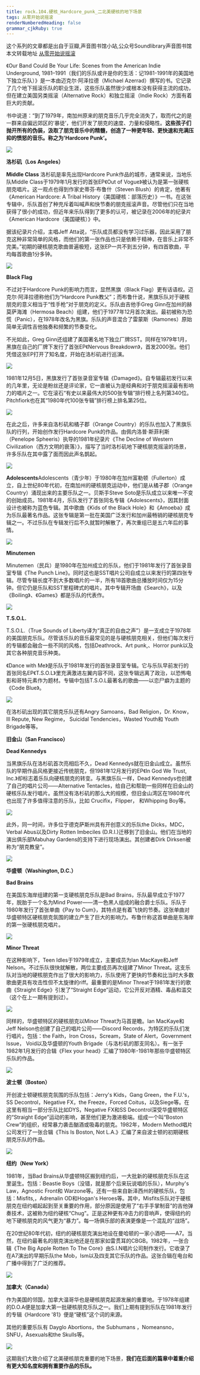 ```yaml
---
title: rock.104.硬核_Hardcore_punk_二北美硬核的地下场景
tags: 从零开始说摇滚
renderNumberedHeading: false
grammar_cjkRuby: true
---
```


这个系列的文章都是出自于豆瓣,声音图书馆小站,公众号Soundlibrary声音图书馆
本文转载地址 [从零开始说摇滚](https://mp.weixin.qq.com/s?__biz=MzIwMDg0Mzc1NQ==&mid=2247492051&idx=2&sn=931263c40b83372e8b89592ff891329d&scene=19#wechat_redirect)

《Our Band Could Be Your Life: Scenes from the American Indie Underground, 1981–1991（我们的乐队或许是你的生活：记1981-1991年的美国地下独立乐队）》是一本由迈克尔·阿泽拉德（Michael Azerrad）撰写的书。它记录了几个地下摇滚乐队的职业生涯，这些乐队虽然很少或根本没有获得主流的成功，但在建立美国另类摇滚（Alternative Rock）和独立摇滚（Indie Rock）方面有着巨大的贡献。

书中说道：“到了1979年，南加州原来的朋克音乐几乎完全消失了，取而代之的是一群来自偏远郊区的‘暴徒’，他们开发了朋克的速度、力量和侵略性。**这些孩子们抛开所有的伪装，汲取了朋克音乐中的精髓，创造了一种更年轻、更快速和充满压抑的愤怒的音乐。称之为'Hardcore Punk’。**

![](https://raw.githubusercontent.com/OliverRen/olili_blog_img/master/rock.104.硬核_Hardcore_punk_二北美硬核的地下场景/1637417829448.png)

**洛杉矶（Los Angeles）**

**Middle Class**
洛杉矶是率先出现Hardcore Punk作品的城市，通常来说，当地乐队Middle Class于1979年1月发行的首张EP《Out of Vogue》被认为是第一张硬核朋克唱片。这一观点也得到作家史蒂芬·布鲁什（Steven Blush）的肯定，他著有《American Hardcore: A Tribal History（美国硬核：部落历史）》一书。在这张专辑中，乐队首创了种充斥着叫喊声和快节奏的朋克摇滚声音。尽管他们只在当地获得了很小的成功，但近年来乐队得到了更多的认可，被记录在2006年的纪录片《American Hardcore（美国硬核）》中。

据该纪录片介绍，主唱Jeff Atta说，“乐队成员都没有学习过乐器，因此采用了朋克这种非常简单的风格，而他们的第一张作品也只是依赖于精神，在音乐上非常不完美。”初期的硬核朋克歌曲普遍极短，这张EP一共不到五分钟，有四首歌曲，平均每首歌曲1分多钟。

![](https://raw.githubusercontent.com/OliverRen/olili_blog_img/master/rock.104.硬核_Hardcore_punk_二北美硬核的地下场景/1637417836453.png)

**Black Flag**

不过对于Hardcore Punk的影响力而言，显然黑旗（Black Flag）更有话语权。迈克尔·阿泽拉德称他们为“Hardcore Punk教父”；而布鲁什说，黑旗乐队对于硬核朋克的意义相当于“性手枪”对于朋克的定义。乐队由吉他手Greg Ginn在加州的赫莫萨海滩（Hermosa Beach）组建，他们于1977年12月首次演出。最初被称为恐慌（Panic），在1978年改名为黑旗。乐队的声音混合了雷蒙斯（Ramones）原始简单无调性吉他独奏和频繁的节奏变化。

不光如此，Greg Ginn还组建了美国著名地下独立厂牌SST。同样在1979年1月，黑旗在自己的厂牌下发行了首张EP《Nervous Breakdown》，首发2000张。他们凭借这张EP打开了知名度，开始在洛杉矶进行巡演。

![](https://raw.githubusercontent.com/OliverRen/olili_blog_img/master/rock.104.硬核_Hardcore_punk_二北美硬核的地下场景/1637417842812.png)

1981年12月5日，黑旗发行了首张录音室专辑《Damaged》。自专辑最初发行以来的几年里，无论是粉丝还是评论家，它一直被认为是经典和对于朋克摇滚最有影响力的唱片之一。它在滚石“有史以来最伟大的500张专辑”排行榜上名列第340位。Pitchfiork也在其“1980年代100张专辑”排行榜上排名第25位。

![](https://raw.githubusercontent.com/OliverRen/olili_blog_img/master/rock.104.硬核_Hardcore_punk_二北美硬核的地下场景/1637417847957.png)

在此之后，许多来自洛杉矶和橘子郡（Orange Country）的乐队也加入了黑旗乐队的行列，开始创作发行Hardcore Punk的作品。由佩内洛普·斯菲利斯（Penelope Spheeris）执导的1981年纪录片《The Decline of Western Civilization（西方文明的衰落）》，描写了当时洛杉矶地下硬核朋克摇滚的场景，许多乐队在其中露了面而因此声名鹊起。

![](https://raw.githubusercontent.com/OliverRen/olili_blog_img/master/rock.104.硬核_Hardcore_punk_二北美硬核的地下场景/1637417853951.png)

**Adolescents**Adolescents（青少年）于1980年在加州富勒顿（Fullerton）成立，自上世纪80年代初，在南加州的硬核朋克运动中，他们是从橘子郡（Orange Country）涌现出来的主要乐队之一。贝斯手Steve Soto是乐队成立以来唯一不变的创始成员。1981年4月，乐队发行了首张同名专辑《Adolescents》，因其封面设计也被称为蓝色专辑。其中歌曲《Kids of the Black Hole》和《Amoeba》成为乐队最著名作品。这张专辑是第一批在美国广泛发行和加州最畅销的硬核朋克专辑之一。不过乐队在专辑发行后不久就暂时解散了，再次重组已是五六年后的事情。

![](https://raw.githubusercontent.com/OliverRen/olili_blog_img/master/rock.104.硬核_Hardcore_punk_二北美硬核的地下场景/1637417857816.png)

**Minutemen**

Minutemen（民兵）是1980年在加州成立的乐队，他们于1981年发行了首张录音室专辑《The Punch Line》。同时这也是SST唱片公司自成立以来发行的第四张专辑。尽管专辑长度不到大多数唱片的一半，所有18首歌曲总播放时间仅为15分钟。但它仍是乐队和SST里程碑式的唱片。其中专辑开场曲《Search》，以及《Boiling》、《Games》都是乐队的代表作。

![](https://raw.githubusercontent.com/OliverRen/olili_blog_img/master/rock.104.硬核_Hardcore_punk_二北美硬核的地下场景/1637417862746.png)

**T.S.O.L.**

T.S.O.L.（True Sounds of Liberty译为“真正的自由之声”）是一支成立于1978年的美国朋克乐队。尽管该乐队的音乐最常见的是与硬核朋克相关，但他们每次发行的专辑都会融合一些不同的风格，包括Deathrock、Art punk,、Horror punk以及其它各种朋克音乐种类。

《Dance with Me》是乐队于1981年发行的首张录音室专辑。它与乐队早前发行的首张同名EP《T.S.O.L》里充满激进左翼内容不同，这张专辑远离了政治，以恐怖电影和哥特元素作为题材。专辑中包括T.S.O.L最著名的歌曲——以恋尸癖为主题的《Code Blue》。

![](https://raw.githubusercontent.com/OliverRen/olili_blog_img/master/rock.104.硬核_Hardcore_punk_二北美硬核的地下场景/1637417866953.png)

在洛杉矶出现的其它朋克乐队还有Angry Samoans，Bad Religion，Dr. Know，Ill Repute, New Regime， Suicidal Tendencies，Wasted Youth和 Youth Brigade等等。

**旧金山（San Francisco）**

**Dead Kennedys**

当黑旗乐队在洛杉矶首次亮相后不久，Dead Kennedys就在旧金山成立。虽然乐队的早期作品风格更接近传统朋克，但1981年12月发行的EP《In God We Trust, Inc.》却标志着乐队向硬核朋克的转变。与黑旗乐队一样，Dead Kennedys也创建了自己的唱片公司——Alternative Tentacles，给自己和帮助一些同样在旧金山的硬核乐队发行唱片。虽然没有洛杉矶的那么大的规模，但旧金山湾区在1980年代也出现了许多值得注意的乐队，比如 Crucifix，Flipper， 和Whipping Boy等。

![](https://raw.githubusercontent.com/OliverRen/olili_blog_img/master/rock.104.硬核_Hardcore_punk_二北美硬核的地下场景/1637417871930.png)

此外，同一时间，许多位于德克萨斯州具有开创意义的乐队the Dicks，MDC，Verbal Abus以及Dirty Rotten Imbeciles (D.R.I.)迁移到了旧金山。他们在当地的演出俱乐部Mabuhay Gardens的支持下进行现场演出。其创建者Dirk Dirksen被称为“朋克教皇”。

![](https://raw.githubusercontent.com/OliverRen/olili_blog_img/master/rock.104.硬核_Hardcore_punk_二北美硬核的地下场景/1637417877224.png)

**华盛顿（Washington, D.C.）**

**Bad Brains**

在美国东海岸组建的第一支硬核朋克乐队是Bad Brains，乐队最早成立于1977年，脱胎于一个名为Mind Power——清一色黑人组成的融合爵士乐队。乐队于1980年发行了首张单曲《Pay to Cum》，其特点是有着飞快的节奏。这张单曲对华盛顿特区硬核朋克氛围的建立产生了巨大的影响力。布鲁什称这首单曲是东海岸的第一张硬核朋克唱片。

![](https://raw.githubusercontent.com/OliverRen/olili_blog_img/master/rock.104.硬核_Hardcore_punk_二北美硬核的地下场景/1637417881288.png)

**Minor Threat**

在这种影响下，Teen Idles于1979年成立，主要成员为Ian MacKaye和Jeff Nelson。不过乐队很快就解散，两位主要成员再次组建了Minor Threat。这支乐队对当地的硬核朋克作出了很大的影响力，乐队使用了更快的节奏和比当时大多数歌曲更具有攻击性但不太旋律的riff。最重要的是Minor Threat于1981年发行的歌曲《Straight Edge》引发了“Straight Edge”运动，它公开反对酒精、毒品和滥交（这个在上一期有提到过）。

![](https://raw.githubusercontent.com/OliverRen/olili_blog_img/master/rock.104.硬核_Hardcore_punk_二北美硬核的地下场景/1637417885602.png)

同样的，华盛顿特区的硬核朋克以Minor Threat为马首是瞻。Ian MacKaye和Jeff Nelson也创建了自己的唱片公司——Discord Records，为特区的乐队们发行唱片。包括：the Faith，Iron Cross，Scream，State of Alert，Government Issue， Void以及华盛顿的Youth Brigade（与洛杉矶的那支同名）。有一张于1982年1月发行的合辑《Flex your head》汇编了1980年-1981年那些华盛顿特区乐队的作品。

![](https://raw.githubusercontent.com/OliverRen/olili_blog_img/master/rock.104.硬核_Hardcore_punk_二北美硬核的地下场景/1637417889792.png)

**波士顿（Boston）**

开创波士顿硬核朋克氛围的乐队包括：Jerry's Kids，Gang Green，the F.U.'s，SS Decontrol，Negative FX，the Freeze，Forced Coitus，以及Siege等。在这里有相当一部分乐队比如DYS，Negative FX和SS Decontrol深受华盛顿特区的“Straight Edge”运动的影响，甚至他们更为激进极端。组成一个叫“Boston Crew”的组织，经常暴力袭击酗酒或吸毒的朋克。1982年，Modern Method唱片公司发行了一张合辑《This Is Boston, Not L.A.》汇编了来自波士顿的初期硬核朋克乐队的作品。

![](https://raw.githubusercontent.com/OliverRen/olili_blog_img/master/rock.104.硬核_Hardcore_punk_二北美硬核的地下场景/1637417894019.png)

**纽约（New York）**

1981年，当Bad Brains从华盛顿特区搬到纽约后，一大批新的硬核朋克乐队在这里诞生。包括：Beastie Boys（没错，就是那个后来玩说唱的乐队），Murphy's Law，Agnostic Front和 Warzone等。还有一些来自新泽西州的硬核乐队，包括：Misfits,，Adrenalin OD和Hogan's Heroes等。其中，Misfits乐队对于硬核朋克在纽约崛起起到至关重要的作用，部分原因是使用了“右手手掌制音”的吉他弹奏技术，这被称为纽约硬核“Chug”。正是这种更有冲击力的音响声，使得纽约的地下硬核朋克的风气更为“暴力”。每一场俱乐部的表演更像是一个混乱的“战场”。

在20世纪80年代初，纽约的硬核朋克演出地设在曼哈顿的一家小酒吧——A7。当然，在纽约最著名的朋克演出地还是在那家如雷贯耳的CBGB。1982年，一张合辑《The Big Apple Rotten To The Core》由S.I.N唱片公司制作发行。它收录了在A7演出的早期乐队the Mob，Ism以及四支其它乐队的作品。这张合辑在电台和广播中得到了广泛的推荐。

![](https://raw.githubusercontent.com/OliverRen/olili_blog_img/master/rock.104.硬核_Hardcore_punk_二北美硬核的地下场景/1637417899539.png)

**加拿大（Canada）**

作为美国的邻国，加拿大温哥华也是硬核朋克起源发展的重要地。于1978年组建的D.O.A便是加拿大第一批硬核朋克乐队之一。我们上期有提到乐队在1981年发行的专辑《Hardcore '81》便是“硬核”这个词的来源。

其他的重要乐队有 Dayglo Abortions，the Subhumans ，Nomeansno，SNFU，Asexuals和the Skulls等。

![](https://raw.githubusercontent.com/OliverRen/olili_blog_img/master/rock.104.硬核_Hardcore_punk_二北美硬核的地下场景/1637417905935.png)

这期我们大致介绍了北美硬核朋克重要的地下场景，**我们在后面的篇章中着重介绍有更大知名度和拥有重要作品的乐队。**